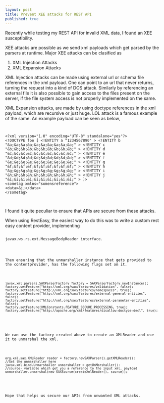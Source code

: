 ```yaml
---
layout: post
title: Prevent XEE attacks for REST API
published: true
---
```


Recently while testing my REST API for invalid XML data, I found an XEE susceptibility. 

XEE attacks are possible as we send xml payloads which get parsed by the parsers at runtime. Major XEE attacks can be clasified as 
1. XML Injection Attacks
2. XML Expansion Attacks

XML Injection attacks can be made using external url or schema file references in the xml payload. One can point to an url that never returns, turning the request into a kind of DOS attack. Similarly by referencing an external file it is also possible to gain access to the files present on the server, if the file system access is not properly implemented on the same. 

XML Expansion attacks, are made by using doctype references in the xml payload, which are recursive or just huge. LOL attack is a famous example of the same. 
An example payload can be seen as below,
<pre>
<CODE>

&lt;?xml version="1.0" encoding="UTF-8" standalone="yes"?&gt;
&lt;!DOCTYPE foo [ &lt;!ENTITY a "1234567890" &gt; &lt;!ENTITY b "&a;&a;&a;&a;&a;&a;&a;&a;&a;&a;" &gt; &lt;!ENTITY c "&b;&b;&b;&b;&b;&b;&b;&b;&b;&b;" &gt; &lt;!ENTITY d "&c;&c;&c;&c;&c;&c;&c;&c;&c;&c;" &gt; &lt;!ENTITY e "&d;&d;&d;&d;&d;&d;&d;&d;&d;&d;" &gt; &lt;!ENTITY f "&e;&e;&e;&e;&e;&e;&e;&e;&e;&e;" &gt; &lt;!ENTITY g "&f;&f;&f;&f;&f;&f;&f;&f;&f;&f;" &gt; &lt;!ENTITY h "&g;&g;&g;&g;&g;&g;&g;&g;&g;&g;" &gt; &lt;!ENTITY i "&h;&h;&h;&h;&h;&h;&h;&h;&h;&h;" &gt; &lt;!ENTITY j "&i;&i;&i;&i;&i;&i;&i;&i;&i;&i;" &gt; ]&gt; 
&lt;sometag xmlns="somensreference"&gt;
&lt;data&gt;&j;&lt;/data&gt;
&lt;/sometag&gt;

</CODE>
</pre>

I found it quite peculiar to ensure that APIs are secure from these attacks. 

When using RestEasy, the easiest way to do this was to write a custom rest easy content provider, implementing
<pre>
<CODE>
javax.ws.rs.ext.MessageBodyReader<Object> interface.
</CODE>
</pre>
Then ensuring that the unmarshaller instance that gets provided to the contentprovider, has the following flags set on it. 

<pre>
<code>
javax.xml.parsers.SAXParserFactory factory = SAXParserFactory.newInstance();
factory.setFeature("http://xml.org/sax/features/validation", false);
factory.setFeature("http://xml.org/sax/features/namespaces", true);
factory.setFeature("http://xml.org/sax/features/external-general-entities", false);
factory.setFeature("http://xml.org/sax/features/external-parameter-entities", false);
factory.setFeature(XMLConstants.FEATURE_SECURE_PROCESSING, true);
factory.setFeature("http://apache.org/xml/features/disallow-doctype-decl", true);
</code>
</pre>

We can use the factory created above to create an XMLReader and use it to unmarshal the xml. 

<pre>
<code>
org.xml.sax.XMLReader reader = factory.newSAXParser().getXMLReader();
//Get the unmarshaller here
javax.xml.bind.Unmarshaller unmarshaller = getUnMarshaller();
//source- variable which get you a reference to the input xml, payload
unmarshaller.unmarshal(new SAXSource(createXmlReader(), source));
</code>
</pre>

Hope that helps us secure our APIs from unwanted XML attacks.
